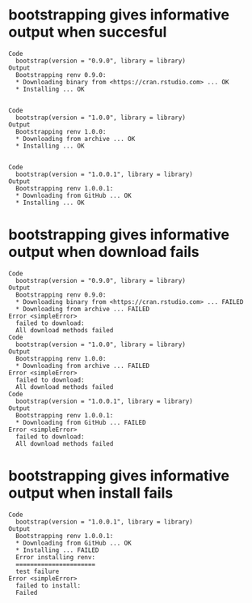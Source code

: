 # bootstrapping gives informative output when succesful

    Code
      bootstrap(version = "0.9.0", library = library)
    Output
      Bootstrapping renv 0.9.0:
      * Downloading binary from <https://cran.rstudio.com> ... OK
      * Installing ... OK
      
      
    Code
      bootstrap(version = "1.0.0", library = library)
    Output
      Bootstrapping renv 1.0.0:
      * Downloading from archive ... OK
      * Installing ... OK
      
      
    Code
      bootstrap(version = "1.0.0.1", library = library)
    Output
      Bootstrapping renv 1.0.0.1:
      * Downloading from GitHub ... OK
      * Installing ... OK
      
      

# bootstrapping gives informative output when download fails

    Code
      bootstrap(version = "0.9.0", library = library)
    Output
      Bootstrapping renv 0.9.0:
      * Downloading binary from <https://cran.rstudio.com> ... FAILED
      * Downloading from archive ... FAILED
    Error <simpleError>
      failed to download:
      All download methods failed
    Code
      bootstrap(version = "1.0.0", library = library)
    Output
      Bootstrapping renv 1.0.0:
      * Downloading from archive ... FAILED
    Error <simpleError>
      failed to download:
      All download methods failed
    Code
      bootstrap(version = "1.0.0.1", library = library)
    Output
      Bootstrapping renv 1.0.0.1:
      * Downloading from GitHub ... FAILED
    Error <simpleError>
      failed to download:
      All download methods failed

# bootstrapping gives informative output when install fails

    Code
      bootstrap(version = "1.0.0.1", library = library)
    Output
      Bootstrapping renv 1.0.0.1:
      * Downloading from GitHub ... OK
      * Installing ... FAILED
      Error installing renv:
      ======================
      test failure
    Error <simpleError>
      failed to install:
      Failed

